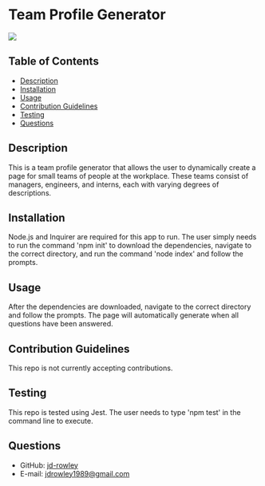 # Team Profile Generator
  
  [
    <img src="https://img.shields.io/static/v1?label=LICENSE&message=MIT&color=informational&style=for-the-badge" />
    ](https://choosealicense.com/)
  
  ## Table of Contents
  * [Description](#description)
  * [Installation](#installation)
  * [Usage](#usage)
  * [Contribution Guidelines](#contribution-guidelines)
  * [Testing](#testing)
  * [Questions](#questions) 
    
  ## Description
  This is a team profile generator that allows the user to dynamically create a page for small teams of people at the workplace. These teams consist of managers, engineers, and interns, each with varying degrees of descriptions.
  ## Installation
  Node.js and Inquirer are required for this app to run. The user simply needs to run the command 'npm init' to download the dependencies, navigate to the correct directory, and run the command 'node index' and follow the prompts. 
  ## Usage
  After the dependencies are downloaded, navigate to the correct directory and follow the prompts. The page will automatically generate when all questions have been answered.
  ## Contribution Guidelines
  This repo is not currently accepting contributions.
  ## Testing
  This repo is tested using Jest. The user needs to type 'npm test' in the command line to execute.
  ## Questions
  * GitHub: [jd-rowley](http://github.com/jd-rowley)
  * E-mail: jdrowley1989@gmail.com
